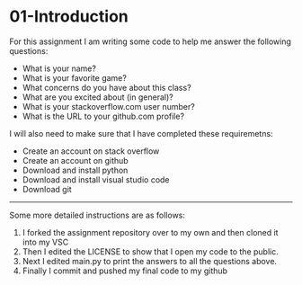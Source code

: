 # 01-Introduction

For this assignment I am writing some code to help me answer the following questions:

* What is your name?
* What is your favorite game?
* What concerns do you have about this class?
* What are you excited about (in general)?
* What is your stackoverflow.com user number?
* What is the URL to your github.com profile?

I will also need to make sure that I have completed these requiremetns:

* Create an account on stack overflow
* Create an account on github
* Download and install python
* Download and install visual studio code
* Download git

---

Some more detailed instructions are as follows:

1. I forked the assignment repository over to my own and then cloned it into my VSC
2. Then I edited the LICENSE to show that I open my code to the public.
3. Next I edited main.py to print the answers to all the questions above.
4. Finally I commit and pushed my final code to my github
